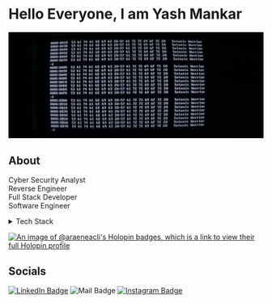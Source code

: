 # Hello Everyone, I am Yash Mankar
![Yash's GitHub Banner](./Contents/banner.gif)

## About
Cyber Security Analyst <br>
Reverse Engineer <br>
Full Stack Developer <br>
Software Engineer <br>

<details>
<summary>Tech Stack</summary>

![C badge](https://img.shields.io/badge/Code-C-informational?style=flat&logo=c&logoColor=white&color=4AB197)
![C++ badge](https://img.shields.io/badge/Code-C++-informational?style=flat&logo=cplusplus&logoColor=white&color=4AB197)
![Java badge](https://img.shields.io/badge/Code-Java-informational?style=flat&logo=oracle&logoColor=white&color=4AB197)
![Python badge](https://img.shields.io/badge/Code-Python-informational?style=flat&logo=python&logoColor=white&color=4AB197)
![R badge](https://img.shields.io/badge/Code-R-informational?style=flat&logo=r&logoColor=white&color=4AB197) </br>
![Svelte badge](https://img.shields.io/badge/Code-Svelte-informational?style=flat&logo=svelte&logoColor=white&color=4AB197)
![React badge](https://img.shields.io/badge/Code-React-informational?style=flat&logo=react&logoColor=white&color=4AB197)
![Javascript badge](https://img.shields.io/badge/Code-JavaScript-informational?style=flat&logo=JavaScript&logoColor=white&color=4AB197)
![mysql badge](https://img.shields.io/badge/Code-MySQL-informational?style=flat&logo=mysql&logoColor=white&color=4AB197)
![nextjs badge](https://img.shields.io/badge/Code-NextJs-informational?style=flat&logo=nextdotjs&logoColor=white&color=4AB197)
![django badge](https://img.shields.io/badge/Code-Django-informational?style=flat&logo=django&logoColor=white&color=4AB197)
![postgresql badge](https://img.shields.io/badge/Code-PostgreSQL-informational?style=flat&logo=postgresql&logoColor=white&color=4AB197)
![docker badge](https://img.shields.io/badge/Code-Docker-informational?style=flat&logo=docker&logoColor=white&color=4AB197)
![flask badge](https://img.shields.io/badge/Code-Flask-informational?style=flat&logo=flask&logoColor=white&color=4AB197)
![expo badge](https://img.shields.io/badge/Code-Expo-informational?style=flat&logo=expo&logoColor=white&color=4AB197)
![prisma badge](https://img.shields.io/badge/Code-Prisma-informational?style=flat&logo=prisma&logoColor=white&color=4AB197)
![mongodb badge](https://img.shields.io/badge/Code-MongoDB-informational?style=flat&logo=mongodb&logoColor=white&color=4AB197)


</details>

[![An image of @araeneacli's Holopin badges, which is a link to view their full Holopin profile](https://holopin.me/araeneacli)](https://holopin.io/@araeneacli)

## Socials
[![LinkedIn Badge](https://img.shields.io/badge/LinkedIn-YashMankar-informational?style=flat&logo=linkedin&logoColor=#0A66C2&color=0D76A8)](https://www.linkedin.com/in/yash-mankar-23b453269)
![Mail Badge](https://img.shields.io/badge/mail-yash.mankar10122003-information?logo=gmail&color=0D76A8&logoColor=%23EA4335&label=Mail)
[![Instagram Badge](https://img.shields.io/badge/instagram-yash0.flac-information?logo=instagram&logoColor=%23E4405F&color=0D76A8&label=Instagram)](https://instagram.com/yash0.flac?igshid=YTQwZjQ0NmI0OA==)
